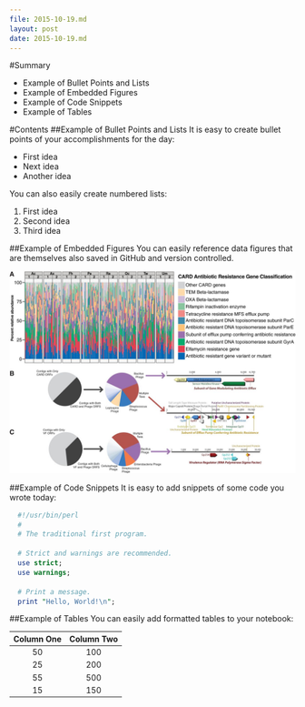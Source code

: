 ```yaml
---
file: 2015-10-19.md
layout: post
date: 2015-10-19.md
---
```


#Summary
* Example of Bullet Points and Lists
* Example of Embedded Figures
* Example of Code Snippets
* Example of Tables

#Contents
##Example of Bullet Points and Lists
It is easy to create bullet points of your accomplishments for the day:
* First idea
* Next idea
* Another idea

You can also easily create numbered lists:

1. First idea
2. Second idea
3. Third idea

##Example of Embedded Figures
You can easily reference data figures that are themselves also saved in GitHub and version controlled.

![ExampleFigure1.jpg](https://github.com/Microbiology/OS-Note/blob/master/figures/ExampleFigure1.jpg)

##Example of Code Snippets
It is easy to add snippets of some code you wrote today:

```perl
  #!/usr/bin/perl
  #
  # The traditional first program.

  # Strict and warnings are recommended.
  use strict;
  use warnings;

  # Print a message.
  print "Hello, World!\n";
```

##Example of Tables
You can easily add formatted tables to your notebook:

| Column One | Column Two |
|:----------:|:----------:|
|     50     |     100    |
|     25     |     200    |
|     55     |     500    |
|     15     |     150    |
